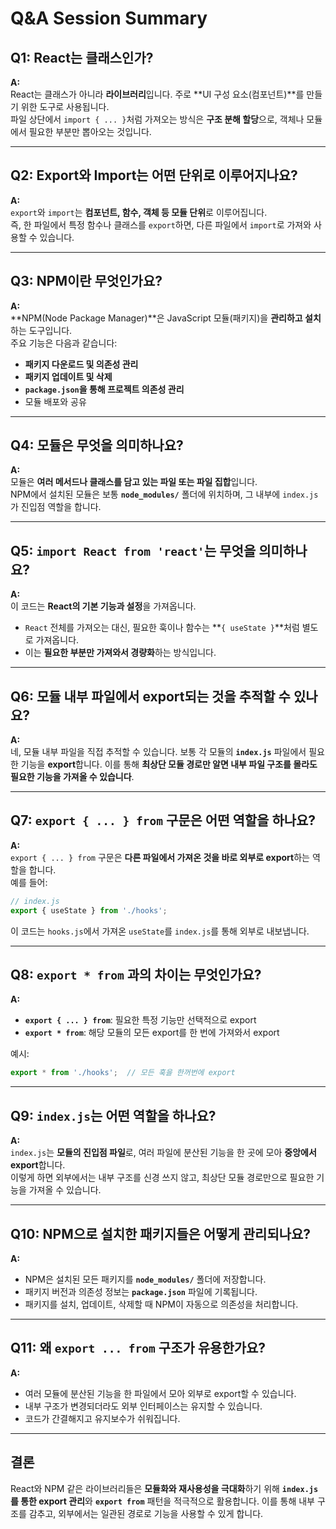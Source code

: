 
# Q&A Session Summary

## Q1: React는 클래스인가?
**A:**  
React는 클래스가 아니라 **라이브러리**입니다. 주로 **UI 구성 요소(컴포넌트)**를 만들기 위한 도구로 사용됩니다.  
파일 상단에서 `import { ... }`처럼 가져오는 방식은 **구조 분해 할당**으로, 객체나 모듈에서 필요한 부분만 뽑아오는 것입니다.

---

## Q2: Export와 Import는 어떤 단위로 이루어지나요?
**A:**  
`export`와 `import`는 **컴포넌트, 함수, 객체 등 모듈 단위**로 이루어집니다.  
즉, 한 파일에서 특정 함수나 클래스를 `export`하면, 다른 파일에서 `import`로 가져와 사용할 수 있습니다.

---

## Q3: NPM이란 무엇인가요?
**A:**  
**NPM(Node Package Manager)**은 JavaScript 모듈(패키지)을 **관리하고 설치**하는 도구입니다.  
주요 기능은 다음과 같습니다:
- **패키지 다운로드 및 의존성 관리**
- **패키지 업데이트 및 삭제**
- **`package.json`을 통해 프로젝트 의존성 관리**
- 모듈 배포와 공유

---

## Q4: 모듈은 무엇을 의미하나요?
**A:**  
모듈은 **여러 메서드나 클래스를 담고 있는 파일 또는 파일 집합**입니다.  
NPM에서 설치된 모듈은 보통 **`node_modules/`** 폴더에 위치하며, 그 내부에 `index.js`가 진입점 역할을 합니다.

---

## Q5: `import React from 'react'`는 무엇을 의미하나요?
**A:**  
이 코드는 **React의 기본 기능과 설정**을 가져옵니다.  
- `React` 전체를 가져오는 대신, 필요한 훅이나 함수는 **`{ useState }`**처럼 별도로 가져옵니다.  
- 이는 **필요한 부분만 가져와서 경량화**하는 방식입니다.

---

## Q6: 모듈 내부 파일에서 export되는 것을 추적할 수 있나요?
**A:**  
네, 모듈 내부 파일을 직접 추적할 수 있습니다. 보통 각 모듈의 **`index.js`** 파일에서 필요한 기능을 **export**합니다. 이를 통해 **최상단 모듈 경로만 알면 내부 파일 구조를 몰라도 필요한 기능을 가져올 수 있습니다**.

---

## Q7: `export { ... } from` 구문은 어떤 역할을 하나요?
**A:**  
`export { ... } from` 구문은 **다른 파일에서 가져온 것을 바로 외부로 export**하는 역할을 합니다.  
예를 들어:
```javascript
// index.js
export { useState } from './hooks';
```
이 코드는 `hooks.js`에서 가져온 `useState`를 `index.js`를 통해 외부로 내보냅니다.

---

## Q8: `export * from` 과의 차이는 무엇인가요?
**A:**  
- **`export { ... } from`**: 필요한 특정 기능만 선택적으로 export  
- **`export * from`**: 해당 모듈의 모든 export를 한 번에 가져와서 export

예시:
```javascript
export * from './hooks';  // 모든 훅을 한꺼번에 export
```

---

## Q9: `index.js`는 어떤 역할을 하나요?
**A:**  
`index.js`는 **모듈의 진입점 파일**로, 여러 파일에 분산된 기능을 한 곳에 모아 **중앙에서 export**합니다.  
이렇게 하면 외부에서는 내부 구조를 신경 쓰지 않고, 최상단 모듈 경로만으로 필요한 기능을 가져올 수 있습니다.

---

## Q10: NPM으로 설치한 패키지들은 어떻게 관리되나요?
**A:**  
- NPM은 설치된 모든 패키지를 **`node_modules/`** 폴더에 저장합니다.
- 패키지 버전과 의존성 정보는 **`package.json`** 파일에 기록됩니다.
- 패키지를 설치, 업데이트, 삭제할 때 NPM이 자동으로 의존성을 처리합니다.

---

## Q11: 왜 `export ... from` 구조가 유용한가요?
**A:**  
- 여러 모듈에 분산된 기능을 한 파일에서 모아 외부로 export할 수 있습니다.
- 내부 구조가 변경되더라도 외부 인터페이스는 유지할 수 있습니다.
- 코드가 간결해지고 유지보수가 쉬워집니다.

---

## 결론
React와 NPM 같은 라이브러리들은 **모듈화와 재사용성을 극대화**하기 위해 **`index.js`를 통한 export 관리**와 **`export from`** 패턴을 적극적으로 활용합니다. 이를 통해 내부 구조를 감추고, 외부에서는 일관된 경로로 기능을 사용할 수 있게 합니다.
